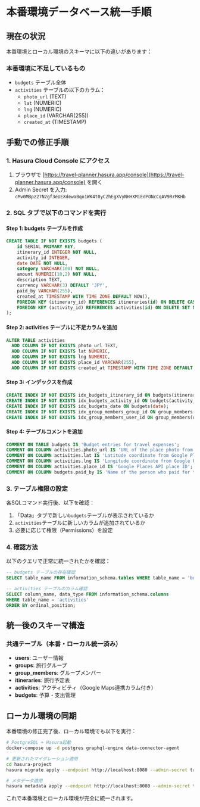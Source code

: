 # 本番環境データベース統一手順

## 現在の状況
本番環境とローカル環境のスキーマに以下の違いがあります：

### 本番環境に不足しているもの
- `budgets` テーブル全体
- `activities` テーブルの以下のカラム：
  - `photo_url` (TEXT)
  - `lat` (NUMERIC)
  - `lng` (NUMERIC)
  - `place_id` (VARCHAR(255))
  - `created_at` (TIMESTAMP)

## 手動での修正手順

### 1. Hasura Cloud Console にアクセス
1. ブラウザで [https://travel-planner.hasura.app/console](https://travel-planner.hasura.app/console) を開く
2. Admin Secret を入力: `cMv0MBpz27N2gf3eUEXdewaBqo1WK4t0yCZhEgXVyNHHXMiEdPONcCqAV9RrMKHb`

### 2. SQL タブで以下のコマンドを実行

#### Step 1: budgets テーブルを作成
```sql
CREATE TABLE IF NOT EXISTS budgets (
    id SERIAL PRIMARY KEY,
    itinerary_id INTEGER NOT NULL,
    activity_id INTEGER,
    date DATE NOT NULL,
    category VARCHAR(100) NOT NULL,
    amount NUMERIC(10,2) NOT NULL,
    description TEXT,
    currency VARCHAR(3) DEFAULT 'JPY',
    paid_by VARCHAR(255),
    created_at TIMESTAMP WITH TIME ZONE DEFAULT NOW(),
    FOREIGN KEY (itinerary_id) REFERENCES itineraries(id) ON DELETE CASCADE,
    FOREIGN KEY (activity_id) REFERENCES activities(id) ON DELETE SET NULL
);
```

#### Step 2: activities テーブルに不足カラムを追加
```sql
ALTER TABLE activities
  ADD COLUMN IF NOT EXISTS photo_url TEXT,
  ADD COLUMN IF NOT EXISTS lat NUMERIC,
  ADD COLUMN IF NOT EXISTS lng NUMERIC,
  ADD COLUMN IF NOT EXISTS place_id VARCHAR(255),
  ADD COLUMN IF NOT EXISTS created_at TIMESTAMP WITH TIME ZONE DEFAULT NOW();
```

#### Step 3: インデックスを作成
```sql
CREATE INDEX IF NOT EXISTS idx_budgets_itinerary_id ON budgets(itinerary_id);
CREATE INDEX IF NOT EXISTS idx_budgets_activity_id ON budgets(activity_id);
CREATE INDEX IF NOT EXISTS idx_budgets_date ON budgets(date);
CREATE INDEX IF NOT EXISTS idx_group_members_group_id ON group_members(group_id);
CREATE INDEX IF NOT EXISTS idx_group_members_user_id ON group_members(user_id);
```

#### Step 4: テーブルコメントを追加
```sql
COMMENT ON TABLE budgets IS 'Budget entries for travel expenses';
COMMENT ON COLUMN activities.photo_url IS 'URL of the place photo from Google Places API';
COMMENT ON COLUMN activities.lat IS 'Latitude coordinate from Google Places API';
COMMENT ON COLUMN activities.lng IS 'Longitude coordinate from Google Places API';
COMMENT ON COLUMN activities.place_id IS 'Google Places API place ID';
COMMENT ON COLUMN budgets.paid_by IS 'Name of the person who paid for this expense';
```

### 3. テーブル権限の設定
各SQLコマンド実行後、以下を確認：
1. 「Data」タブで新しい`budgets`テーブルが表示されているか
2. `activities`テーブルに新しいカラムが追加されているか
3. 必要に応じて権限（Permissions）を設定

### 4. 確認方法
以下のクエリで正常に統一されたかを確認：

```sql
-- budgets テーブルの存在確認
SELECT table_name FROM information_schema.tables WHERE table_name = 'budgets';

-- activities テーブルのカラム確認
SELECT column_name, data_type FROM information_schema.columns
WHERE table_name = 'activities'
ORDER BY ordinal_position;
```

## 統一後のスキーマ構造

### 共通テーブル（本番・ローカル統一済み）
- **users**: ユーザー情報
- **groups**: 旅行グループ
- **group_members**: グループメンバー
- **itineraries**: 旅行予定表
- **activities**: アクティビティ（Google Maps連携カラム付き）
- **budgets**: 予算・支出管理

## ローカル環境の同期
本番環境の修正完了後、ローカル環境でも以下を実行：

```bash
# PostgreSQL + Hasura起動
docker-compose up -d postgres graphql-engine data-connector-agent

# 更新されたマイグレーション適用
cd hasura-project
hasura migrate apply --endpoint http://localhost:8080 --admin-secret travelplanner9032

# メタデータ適用
hasura metadata apply --endpoint http://localhost:8080 --admin-secret travelplanner9032
```

これで本番環境とローカル環境が完全に統一されます。